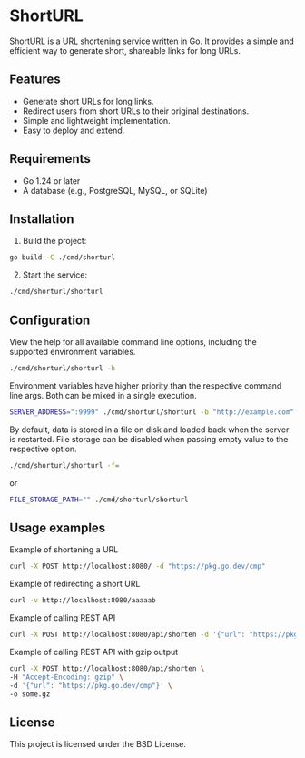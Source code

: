 # ShortURL

ShortURL is a URL shortening service written in Go. It provides a simple and efficient way to generate short, shareable links for long URLs.

## Features

- Generate short URLs for long links.
- Redirect users from short URLs to their original destinations.
- Simple and lightweight implementation.
- Easy to deploy and extend.

## Requirements

- Go 1.24 or later
- A database (e.g., PostgreSQL, MySQL, or SQLite)

## Installation

1. Build the project:
```bash
go build -C ./cmd/shorturl
```

2. Start the service:
```bash
./cmd/shorturl/shorturl
```

## Configuration

View the help for all available command line options, including the supported environment variables.
```bash
./cmd/shorturl/shorturl -h
```

Environment variables have higher priority than the respective command line args.
Both can be mixed in a single execution.
```bash
SERVER_ADDRESS=":9999" ./cmd/shorturl/shorturl -b "http://example.com"
```

By default, data is stored in a file on disk and loaded back when the server is restarted.
File storage can be disabled when passing empty value to the respective option.
```bash
./cmd/shorturl/shorturl -f=
```

or
```bash
FILE_STORAGE_PATH="" ./cmd/shorturl/shorturl
```


## Usage examples

Example of shortening a URL
```bash
curl -X POST http://localhost:8080/ -d "https://pkg.go.dev/cmp"
```

Example of redirecting a short URL
```bash
curl -v http://localhost:8080/aaaaab
```

Example of calling REST API
```bash
curl -X POST http://localhost:8080/api/shorten -d '{"url": "https://pkg.go.dev/cmp"}'
```

Example of calling REST API with gzip output
```bash
curl -X POST http://localhost:8080/api/shorten \
-H "Accept-Encoding: gzip" \
-d '{"url": "https://pkg.go.dev/cmp"}' \
-o some.gz
```

## License

This project is licensed under the BSD License.
